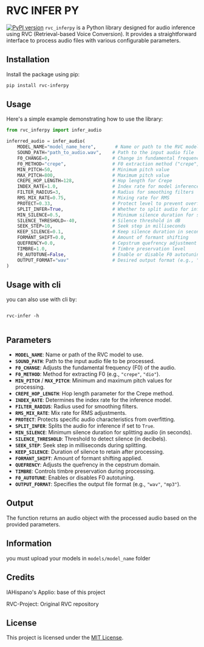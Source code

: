 # RVC INFER PY 

[![PyPI version](https://badge.fury.io/py/rvc-inferpy.svg)](https://badge.fury.io/py/rvc-inferpy)
`rvc_inferpy` is a Python library designed for audio inference using RVC (Retrieval-based Voice Conversion). It provides a straightforward interface to process audio files with various configurable parameters.

## Installation

Install the package using pip:

```bash
pip install rvc-inferpy
```

## Usage

Here's a simple example demonstrating how to use the library:

```python
from rvc_inferpy import infer_audio

inferred_audio = infer_audio(
    MODEL_NAME="model_name_here",       # Name or path to the RVC model
    SOUND_PATH="path_to_audio.wav",    # Path to the input audio file
    F0_CHANGE=0,                       # Change in fundamental frequency
    F0_METHOD="crepe",                 # F0 extraction method ("crepe", "dio", etc.)
    MIN_PITCH=50,                      # Minimum pitch value
    MAX_PITCH=800,                     # Maximum pitch value
    CREPE_HOP_LENGTH=128,              # Hop length for Crepe
    INDEX_RATE=1.0,                    # Index rate for model inference
    FILTER_RADIUS=3,                   # Radius for smoothing filters
    RMS_MIX_RATE=0.75,                 # Mixing rate for RMS
    PROTECT=0.33,                      # Protect level to prevent overfitting
    SPLIT_INFER=True,                  # Whether to split audio for inference
    MIN_SILENCE=0.5,                   # Minimum silence duration for splitting
    SILENCE_THRESHOLD=-40,             # Silence threshold in dB
    SEEK_STEP=10,                      # Seek step in milliseconds
    KEEP_SILENCE=0.1,                  # Keep silence duration in seconds
    FORMANT_SHIFT=0.0,                 # Amount of formant shifting
    QUEFRENCY=0.0,                     # Cepstrum quefrency adjustment
    TIMBRE=1.0,                        # Timbre preservation level
    F0_AUTOTUNE=False,                 # Enable or disable F0 autotuning
    OUTPUT_FORMAT="wav"                # Desired output format (e.g., "wav", "mp3")
)
```
## Usage with cli

you can also use with cli by:

```

rvc-infer -h


```


## Parameters

- **`MODEL_NAME`**: Name or path of the RVC model to use.
- **`SOUND_PATH`**: Path to the input audio file to be processed.
- **`F0_CHANGE`**: Adjusts the fundamental frequency (F0) of the audio.
- **`F0_METHOD`**: Method for extracting F0 (e.g., `"crepe"`, `"dio"`).
- **`MIN_PITCH`** / **`MAX_PITCH`**: Minimum and maximum pitch values for processing.
- **`CREPE_HOP_LENGTH`**: Hop length parameter for the Crepe method.
- **`INDEX_RATE`**: Determines the index rate for the inference model.
- **`FILTER_RADIUS`**: Radius used for smoothing filters.
- **`RMS_MIX_RATE`**: Mix rate for RMS adjustments.
- **`PROTECT`**: Protects specific audio characteristics from overfitting.
- **`SPLIT_INFER`**: Splits the audio for inference if set to `True`.
- **`MIN_SILENCE`**: Minimum silence duration for splitting audio (in seconds).
- **`SILENCE_THRESHOLD`**: Threshold to detect silence (in decibels).
- **`SEEK_STEP`**: Seek step in milliseconds during splitting.
- **`KEEP_SILENCE`**: Duration of silence to retain after processing.
- **`FORMANT_SHIFT`**: Amount of formant shifting applied.
- **`QUEFRENCY`**: Adjusts the quefrency in the cepstrum domain.
- **`TIMBRE`**: Controls timbre preservation during processing.
- **`F0_AUTOTUNE`**: Enables or disables F0 autotuning.
- **`OUTPUT_FORMAT`**: Specifies the output file format (e.g., `"wav"`, `"mp3"`).

## Output

The function returns an audio object with the processed audio based on the provided parameters.


## Information

you must upload your models in `models/model_name` folder

## Credits
IAHispano's Applio: base of this project

RVC-Project: Original RVC repository


## License

This project is licensed under the [MIT License](LICENSE).

